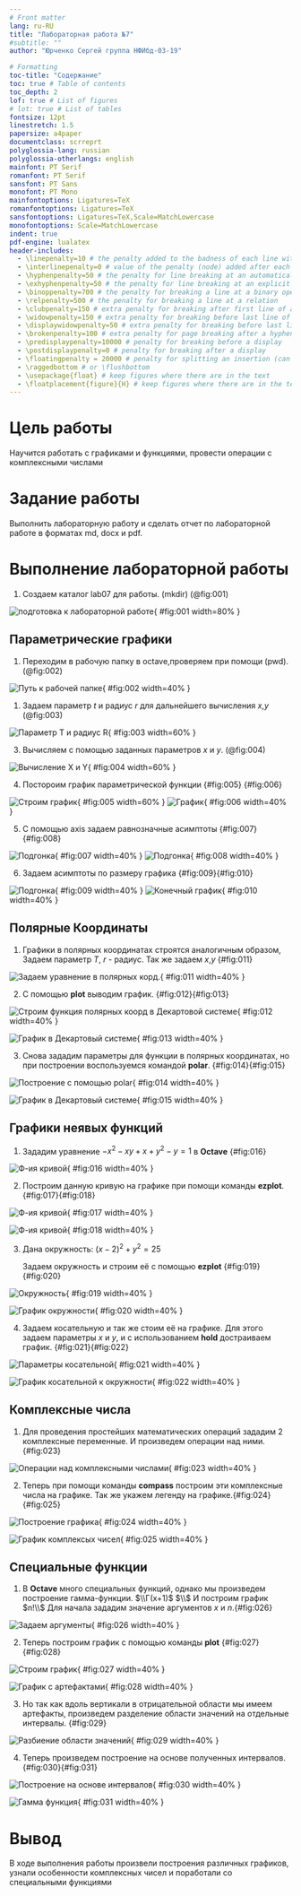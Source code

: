 ```yaml
---
# Front matter
lang: ru-RU
title: "Лабораторная работа №7"
#subtitle: ""
author: "Юрченко Сергей группа НФИбд-03-19"

# Formatting
toc-title: "Содержание"
toc: true # Table of contents
toc_depth: 2
lof: true # List of figures
# lot: true # List of tables
fontsize: 12pt
linestretch: 1.5
papersize: a4paper
documentclass: scrreprt
polyglossia-lang: russian
polyglossia-otherlangs: english
mainfont: PT Serif
romanfont: PT Serif
sansfont: PT Sans
monofont: PT Mono
mainfontoptions: Ligatures=TeX
romanfontoptions: Ligatures=TeX
sansfontoptions: Ligatures=TeX,Scale=MatchLowercase
monofontoptions: Scale=MatchLowercase
indent: true
pdf-engine: lualatex
header-includes:
  - \linepenalty=10 # the penalty added to the badness of each line within a paragraph (no associated penalty node) Increasing the value makes tex try to have fewer lines in the paragraph.
  - \interlinepenalty=0 # value of the penalty (node) added after each line of a paragraph.
  - \hyphenpenalty=50 # the penalty for line breaking at an automatically inserted hyphen
  - \exhyphenpenalty=50 # the penalty for line breaking at an explicit hyphen
  - \binoppenalty=700 # the penalty for breaking a line at a binary operator
  - \relpenalty=500 # the penalty for breaking a line at a relation
  - \clubpenalty=150 # extra penalty for breaking after first line of a paragraph
  - \widowpenalty=150 # extra penalty for breaking before last line of a paragraph
  - \displaywidowpenalty=50 # extra penalty for breaking before last line before a display math
  - \brokenpenalty=100 # extra penalty for page breaking after a hyphenated line
  - \predisplaypenalty=10000 # penalty for breaking before a display
  - \postdisplaypenalty=0 # penalty for breaking after a display
  - \floatingpenalty = 20000 # penalty for splitting an insertion (can only be split footnote in standard LaTeX)
  - \raggedbottom # or \flushbottom
  - \usepackage{float} # keep figures where there are in the text
  - \floatplacement{figure}{H} # keep figures where there are in the text
---
```


# Цель работы

  Научится работать с графиками и функциями, провести операции с комплексными числами

# Задание работы

Выполнить лабораторную работу и сделать отчет по лабораторной работе в форматах md, docx и pdf.

# Выполнение лабораторной работы

1. Создаем каталог lab07 для работы. (mkdir) (@fig:001)

![подготовка к лабораторной работе](screenshots/mkdir.png){ #fig:001 width=80% }

## Параметрические графики
1. Переходим в рабочую папку в octave,проверяем при помощи (pwd). (@fig:002)

![Путь к рабочей папке](screenshots/octave_dir.png){ #fig:002 width=40% }

1. Задаем параметр $t$ и радиус $r$ для дальнейшего вычисления $x$,$y$ (@fig:003)

![Параметр T и радиус R](screenshots/TandR.png){ #fig:003 width=60% }

3. Вычисляем с помощью заданных параметров $x$ и $y$. (@fig:004)   
   
 ![Вычисление X и Y](screenshots/xandy1.png){ #fig:004 width=60% }

4. Постороим график параметрической функции {#fig:005} {#fig:006}   

![Строим график](screenshots/plot1.png){ #fig:005 width=60% }
![График](screenshots/grap1.png){ #fig:006 width=40% }

5. С помощью axis задаем равнозначные асимптоты {#fig:007}{#fig:008}

 ![Подгонка](screenshots/axis1.png){ #fig:007 width=40% }
 ![Подгонка](screenshots/grap1.1.png){ #fig:008 width=40% }

6. Задаем асимптоты по размеру графика {#fig:009}{#fig:010}

![Подгонка](screenshots/axis2.png){ #fig:009 width=40% }
![Конечный график](screenshots/cycloid.png){ #fig:010 width=40% }

## Полярные Координаты 

1. Графики в полярных координатах строятся аналогичным образом, Задаем параметр $T$, $r$ - радиус.
Так же задаем $x$,$y$ {#fig:011}

![Задаем уравнение в полярных корд.](screenshots/Theta.png){ #fig:011 width=40% }

2. С помощью **plot** выводим график. {#fig:012}{#fig:013}
     
![Строим функция полярных коорд в Декартовой системе](screenshots/plotK.png){ #fig:012 width=40% }

![График в Декартовый системе](screenshots/limacon.png){ #fig:013 width=40% }

3. Снова зададим параметры для функции в полярных координатах, но при построении воспользуемся командой **polar**. {#fig:014}{#fig:015}  
     
![Построение с помощью polar](screenshots/polar.png){ #fig:014 width=40% }

![График в Декартовый системе](screenshots/limacon-polar.png){ #fig:015 width=40% }

## Графики неявых функций 

1.  Зададим уравнение $-x^2-xy+x+y^2-y=1$ в **Octave** {#fig:016}

![Ф-ия кривой](screenshots/f(xy)=1.png){ #fig:016 width=40% }

2. Построим данную кривую на графике при помощи команды **ezplot**.{#fig:017}{#fig:018}

![Ф-ия кривой](screenshots/ezplot.png){ #fig:017 width=40% }

![Ф-ия кривой](screenshots/bL.png){ #fig:018 width=40% }

3. Дана окружность: $(x-2)^2+y^2=25$ 
   
   Задаем окружность и строим её с помощью **ezplot** {#fig:019}{#fig:020}

![Окружность](screenshots/cyrcle.png){ #fig:019 width=40% }

![График окружности](screenshots/cyrcle_grap.png){ #fig:020 width=40% }

4. Задаем косательную и так же стоим её на графике. Для этого задаем параметры $x$ и $y$, и с использованием **hold** достраиваем график.
  {#fig:021}{#fig:022}
   

![Параметры косательной](screenshots/line.png){ #fig:021 width=40% }

![График косательной к окружности](screenshots/impl2.png){ #fig:022 width=40% }
   
## Комплексные числа

1. Для проведения простейших математических операций зададим 2 комплексные переменные. И произведем операции над ними.{#fig:023} 

![Операции над комплексными числами](screenshots/comp.png){ #fig:023 width=40% }

2. Теперь при помощи команды **compass** построим эти комплексные числа на графике. Так же укажем легенду на графике.{#fig:024} {#fig:025}
   
![Построение графика](screenshots/comp-leg.png){ #fig:024 width=40% }   

![График комплексых чисел](screenshots/complex.png){ #fig:025 width=40% } 

## Специальные функции 

1. В **Octave** много специальных функций, однако мы произведем построение гамма-функции. $\\Г(x+1)$ $\\$ И построим график $n!\\$ Для начала зададим значение аргументов $x$ и $n$.{#fig:026}

![Задаем аргументы](screenshots/fgamma.png){ #fig:026 width=40% } 

2. Теперь построим график с помощью команды **plot** {#fig:027}{#fig:028}

![Строим график](screenshots/fgamma2.png){ #fig:027 width=40% }

![График с артефактами](screenshots/gamma.png){ #fig:028 width=40% }

3. Но так как вдоль вертикали в отрицательной области мы имеем артефакты, произведем разделение области значений на отдельные интервалы. {#fig:029}
   
![Разбиение области значений](screenshots/fgamma3.png){ #fig:029 width=40% }

4. Теперь произведем построение на основе полученных интервалов.{#fig:030}{#fig:031}

![Построение на основе интервалов](screenshots/fgammaend.png){ #fig:030 width=40% }

![Гамма функция](screenshots/gamma2.png){ #fig:031 width=40% }

# Вывод

В ходе выполнения работы произвели построения различных графиков, узнали особенности комплексных чисел и поработали со специальными функциями

